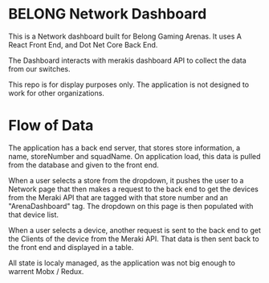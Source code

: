 # BELONG Network Dashboard

This is a Network dashboard built for Belong Gaming Arenas. It uses A React Front End, and Dot Net Core Back End.

The Dashboard interacts with merakis dashboard API to collect the data from our switches.

This repo is for display purposes only. The application is not designed to work for other organizations.

# Flow of Data

The application has a back end server, that stores store information, a name, storeNumber and squadName. On application load, this data is pulled from the database and given to the front end.

When a user selects a store from the dropdown, it pushes the user to a Network page that then makes a request to the back end to get the devices from the Meraki API that are tagged with that store number and an "ArenaDashboard" tag. The dropdown on this page is then populated with that device list.

When a user selects a device, another request is sent to the back end to get the Clients of the device from the Meraki API. That data is then sent back to the front end and displayed in a table.

All state is localy managed, as the application was not big enough to warrent Mobx / Redux.
